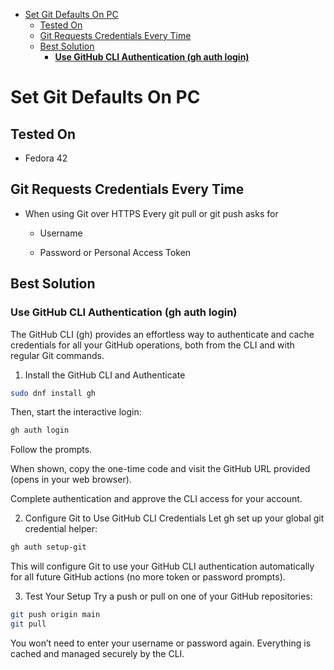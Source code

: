 

<!-- toc -->

- [Set Git Defaults On PC](#set-git-defaults-on-pc)
  * [Tested On](#tested-on)
  * [Git Requests Credentials Every Time](#git-requests-credentials-every-time)
  * [Best Solution](#best-solution)
    + [**Use GitHub CLI Authentication (gh auth login)**](#use-github-cli-authentication-gh-auth-login)

<!-- tocstop -->

# Set Git Defaults On PC 
## Tested On
- Fedora 42 

## Git Requests Credentials Every Time

- When using Git over HTTPS Every git pull or git push asks for

    - Username

    - Password or Personal Access Token

## Best Solution
### **Use GitHub CLI Authentication (gh auth login)**
The GitHub CLI (gh) provides an effortless way to authenticate and cache credentials for all your GitHub operations, both from the CLI and with regular Git commands.

1. Install the GitHub CLI and Authenticate
```bash
sudo dnf install gh
```
Then, start the interactive login:

```bash
gh auth login
```
Follow the prompts.

When shown, copy the one-time code and visit the GitHub URL provided (opens in your web browser).

Complete authentication and approve the CLI access for your account.

2. Configure Git to Use GitHub CLI Credentials
Let gh set up your global git credential helper:

```bash
gh auth setup-git
```
This will configure Git to use your GitHub CLI authentication automatically for all future GitHub actions (no more token or password prompts).

3. Test Your Setup
Try a push or pull on one of your GitHub repositories:

```bash
git push origin main
git pull
```
You won’t need to enter your username or password again. Everything is cached and managed securely by the CLI.





